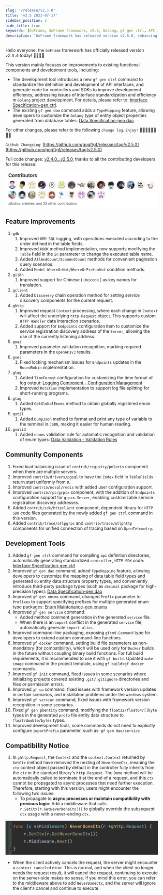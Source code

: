 ```yaml
---
slug: '/release/v2.5.0'
title: 'v2.5 2023-07-17'
sidebar_position: 2
hide_title: true
keywords: [GoFrame, GoFrame framework, v2.5, Golang, gf gen ctrl, API interface, code generation, database, logging component, OpenTelemetry]
description: "GoFrame framework has released version v2.5.0, enhancing development tools and functional components, adding the gf gen ctrl command to standardize API interface development and code generation, supporting Golang project interface standardization, and improving core modules such as logging and database. Multiple optimizations have also been made to community components."
---
```


Hello everyone, the `GoFrame` framework has officially released version `v2.5.0` today! 👏👏👏👏

This version mainly focuses on improvements to existing functional components and development tools, including:

- The development tool introduces a new `gf gen ctrl` command to standardize the definition and development of API interfaces, and generate code for controllers and SDKs to improve development efficiency, addressing issues of interface standardization and efficiency in `Golang` project development. For details, please refer to: [Interface Specification-gen ctrl](../docs/开发工具/代码生成-gen/接口规范-gen%20ctrl.md).
- The existing `gf gen dao` command adds a `TypeMapping` feature, allowing developers to customize the `Golang` type of entity object properties generated from database tables: [Data Specification-gen dao](../docs/开发工具/代码生成-gen/数据规范-gen%20dao.md)

For other changes, please refer to the following `change log`. `Enjoy!` 🍺🍺🍺🍺🍺🍺🍺🍺

`Github ChangeLog`: [https://github.com/gogf/gf/releases/tag/v2.5.0](https://github.com/gogf/gf/releases/tag/v2.5.0)

Full code changes: [v2.4.0...v2.5.0](https://github.com/gogf/gf/compare/v2.4.0...v2.5.0), thanks to all the contributing developers for this release:

[![](/markdown/3b87419b0ede464629f3813de922d965.png)](https://github.com/gogf/gf/releases/tag/v2.4.0)

## Feature Improvements

1. `gdb`
    1. Improved `ORM SQL` logging, with operations executed according to the order defined in the table fields.
    2. Improved `HOOK` method implementation, now supports modifying the `Table` field in the `in` parameter to change the executed table name.
    3. Added `AllAndCount/ScanAndCount` methods for convenient pagination query scenarios.
    4. Added `Model.WhereOrNot/WhereOrPrefixNot` condition methods.
2. `gi18n`
    1. Improved support for Chinese ( `Unicode` ) as key names for translation.
3. `gclient`
    1. Added `Discovery` chain operation method for setting service discovery components for the current request.
4. `ghttp`
    1. Improved request `Context` processing, where each change in `Context` will affect the underlying `http.Request` object. This supports custom `HTTP Handler` data interaction scenarios.
    2. Added support for `Endpoints` configuration item to customize the service registration discovery address of the `Server`, allowing the use of the currently listening address.
5. `goai`
    1. Improved parameter validation recognition, marking required parameters in the `OpenAPIv3` results.
6. `gsel`
    1. Fixed locking mechanism issues for `Endpoints` updates in the `RoundRobin` implementation.
7. `glog`
    1. Added `TimeFormat` configuration for customizing the time format of log output: [Logging Component - Configuration Management](../docs/核心组件/日志组件/日志组件-配置管理.md)
    2. Improved `Rotation` implementation to support log file splitting for short-running programs.
8. `gtag`
    1. Added `GetGlobalEnums` method to obtain globally registered enum types.
9. `gutil`
    1. Added `DumpJson` method to format and print any type of variable to the terminal in `JSON`, making it easier for human reading.
10. `gvalid`
    1. Added `enums` validation rule for automatic recognition and validation of enum types: [Data Validation - Validation Rules](../docs/核心组件/数据校验/数据校验-校验规则.md)

## Community Components

1. Fixed load balancing issue of `contrib/registry/polaris` component when there are multiple servers.
2. Improved `contrib/drivers/pgsql` to have the `Index` field in `TableFields` return start uniformly from `0`.
3. Improved `contrib/nosql/redis` with added user configuration support.
4. Improved `contrib/rpc/grpcx` component, with the addition of `Endpoints` configuration support for `grpcx.Server`, enabling customizable service registration discovery addresses.
5. Added `contrib/sdk/httpclient` component, dependent library for `HTTP SDK` code files generated by the newly added `gf gen ctrl` command in this version.
6. Added `contrib/trace/otlpgrpc` and `contrib/trace/otlphttp` components for unified connection of tracing based on `OpenTelemetry`.

## Development Tools

1. Added `gf gen ctrl` command for compiling `api` definition directories, automatically generating standardized `controller`, `HTTP SDK` code: [Interface Specification-gen ctrl](../docs/开发工具/代码生成-gen/接口规范-gen%20ctrl.md)
2. Improved `gf gen dao` command, added `TypeMapping` feature, allowing developers to customize the mapping of data table field types and generated `Go` entity data structure property types, and conveniently introduce third-party package types (such as `decimal` package for high-precision types): [Data Specification-gen dao](../docs/开发工具/代码生成-gen/数据规范-gen%20dao.md)
3. Improved `gf gen enums` command, changed `Prefix` parameter to `Prefixes` to support specifying prefixes for multiple generated enum type packages: [Enum Maintenance-gen enums](../docs/开发工具/代码生成-gen/枚举维护-gen%20enums.md)
4. Improved `gf gen service` command:
    - Added method comment generation in the generated `service` file.
    - When there is an `import` conflict in the generated `service` file, automatically generate `import alias`.
5. Improved command-line packaging, exposing `gfcmd.Command` type for developers to extend custom command-line functions.
6. Improved `gf docker` command, setting build file parameters as non-mandatory (for compatibility), which will be used only for `Docker` builds in the future without coupling binary build functions. For full build requirements, it is recommended to use it with `gf build`. Updated `make image` command in the project template, using `gf build+gf docker` commands.
7. Improved `gf init` command, fixed issues in some scenarios where initializing projects covered existing `.git/.gitignore` directories and files or permission errors.
8. Improved `gf up` command, fixed issues with framework version updates in certain scenarios, and installation problems under the `windows` system.
9. Improved `gf version` command, fixed issues with framework version recognition in some scenarios.
10. Fixed `gf gen pbentity` command, modifying the `float32/float64/[]byte` types in the generated `proto` file entity data structure to `float/double/bytes` types.
11. Improved development tools, some commands do not need to explicitly configure `importPrefix` parameter, such as: `gf gen dao/service`

## Compatibility Notice

1. In `ghttp.Request`, the `Context` and the `context.Context` returned by `GetCtx` method have removed the nesting of `NeverDoneCtx`, meaning the `ctx` context object passed by default in the controller fully inherits from the `ctx` in the standard library's `http.Request`. The `Done` method will be automatically called to terminate it at the end of a request, and this `ctx` cannot be propagated to async processes that need further execution. Therefore, starting with this version, users might encounter the following two issues:
   - To propagate to **async processes or maintain compatibility with previous logic**: Add a middleware that calls `r.SetCtx(r.GetNeverDoneCtx())` to globally override the subsequent `ctx` usage with a never-ending `ctx`.

![](/markdown/f9b3d06ba28250f95ac7c5c87df1d680.png)

- When the client actively cancels the request, the server might encounter a `context canceled` error. This is normal, and when the client no longer needs the request result, it will cancel the request, continuing to execute on the server-side makes no sense. If you mind this error, you can refer to the middleware above to add `NeverDoneCtx`, and the server will ignore the client's cancel and continue to execute.